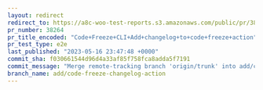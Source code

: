 ```yaml
---
layout: redirect
redirect_to: https://a8c-woo-test-reports.s3.amazonaws.com/public/pr/38264/e2e/index.html
pr_number: 38264
pr_title_encoded: "Code+Freeze+CLI+Add+changelog+to+code+freeze+action"
pr_test_type: e2e
last_published: "2023-05-16 23:47:48 +0000"
commit_sha: f030661544d96d4a33af85f758fca8adda5f7191
commit_message: "Merge remote-tracking branch 'origin/trunk' into add/code-freeze-chan…"
branch_name: add/code-freeze-changelog-action
---
```


